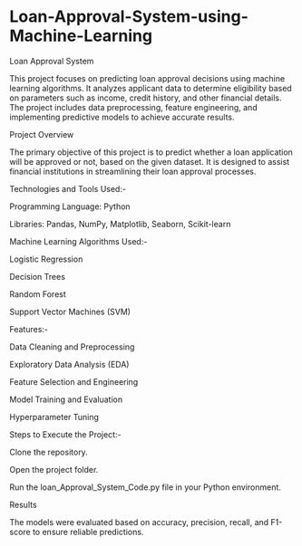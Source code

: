 # Loan-Approval-System-using-Machine-Learning
Loan Approval System

This project focuses on predicting loan approval decisions using machine learning algorithms. It analyzes applicant data to determine eligibility based on parameters such as income, credit history, and other financial details. The project includes data preprocessing, feature engineering, and implementing predictive models to achieve accurate results.


Project Overview

The primary objective of this project is to predict whether a loan application will be approved or not, based on the given dataset. It is designed to assist financial institutions in streamlining their loan approval processes.


Technologies and Tools Used:-

   Programming Language: Python
   
   Libraries: Pandas, NumPy, Matplotlib, Seaborn, Scikit-learn


Machine Learning Algorithms Used:-

   Logistic Regression
   
   Decision Trees
   
   Random Forest
   
   Support Vector Machines (SVM)


Features:-

   Data Cleaning and Preprocessing

   Exploratory Data Analysis (EDA)
   
   Feature Selection and Engineering

   Model Training and Evaluation
   
   Hyperparameter Tuning


Steps to Execute the Project:-

   Clone the repository.
   
   Open the project folder.
   
   Run the loan_Approval_System_Code.py file in your Python environment.


Results

The models were evaluated based on accuracy, precision, recall, and F1-score to ensure reliable predictions.
